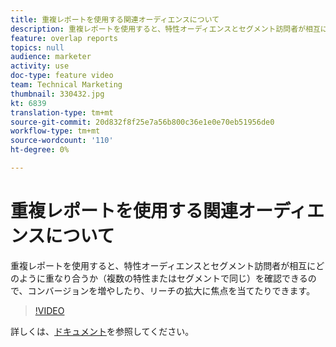 ```yaml
---
title: 重複レポートを使用する関連オーディエンスについて
description: 重複レポートを使用すると、特性オーディエンスとセグメント訪問者が相互にどのように重なり合うか（複数の特性またはセグメントで同じ）を確認できるので、コンバージョンを増やしたり、リーチの拡大に焦点を当てたりできます。
feature: overlap reports
topics: null
audience: marketer
activity: use
doc-type: feature video
team: Technical Marketing
thumbnail: 330432.jpg
kt: 6839
translation-type: tm+mt
source-git-commit: 20d832f8f25e7a56b800c36e1e0e70eb51956de0
workflow-type: tm+mt
source-wordcount: '110'
ht-degree: 0%

---
```



# 重複レポートを使用する関連オーディエンスについて

重複レポートを使用すると、特性オーディエンスとセグメント訪問者が相互にどのように重なり合うか（複数の特性またはセグメントで同じ）を確認できるので、コンバージョンを増やしたり、リーチの拡大に焦点を当てたりできます。

>[!VIDEO](https://video.tv.adobe.com/v/330432/?quality=12&learn=on)

詳しくは、[ドキュメント](https://experienceleague.adobe.com/docs/audience-manager/user-guide/reporting/interactive-and-overlap-reports/dynamic-reports.html#reporting)を参照してください。

